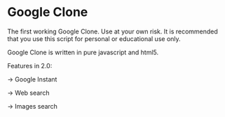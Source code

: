 Google Clone
============

The first working Google Clone. Use at your own risk.
It is recommended that you use this script for personal or educational use only.

Google Clone is written in pure javascript and html5.

Features in 2.0:

  -> Google Instant

  -> Web search

  -> Images search
